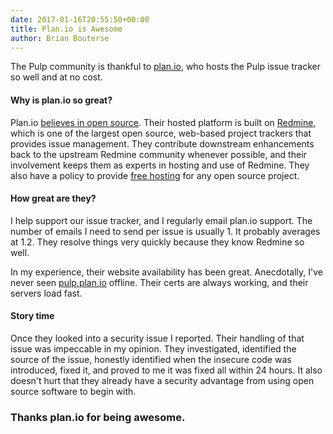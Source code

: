 ```yaml
---
date: 2017-01-16T20:55:50+00:00
title: Plan.io is Awesome
author: Brian Bouterse
---
```

<!-- more -->
The Pulp community is thankful to [plan.io](https://plan.io/), who hosts the Pulp issue tracker so
well and at no cost.

#### Why is plan.io so great?

Plan.io [believes in open source](https://plan.io/redmine-and-open-source/). Their hosted platform
is built on [Redmine](http://www.redmine.org/), which is one of the largest open source, web-based
project trackers that provides issue management. They contribute downstream enhancements back to the
upstream Redmine community whenever possible, and their involvement keeps them as experts in hosting
and use of Redmine. They also have a policy to provide
[free hosting](https://plan.io/frequently-asked-questions/#item-406) for any open source project.

#### How great are they?

I help support our issue tracker, and I regularly email plan.io support. The number of emails I need
to send per issue is usually 1. It probably averages at 1.2. They resolve things very quickly
because they know Redmine so well.

In my experience, their website availability has been great. Anecdotally, I've never seen
[pulp.plan.io](https://pulp.plan.io) offline. Their certs are always working, and their servers load
fast.

#### Story time

Once they looked into a security issue I reported. Their handling of that issue was impeccable in
my opinion. They investigated, identified the source of the issue, honestly identified when the
insecure code was introduced, fixed it, and proved to me it was fixed all within 24 hours. It also
doesn't hurt that they already have a security advantage from using open source software to begin
with.

### Thanks plan.io for being awesome.
